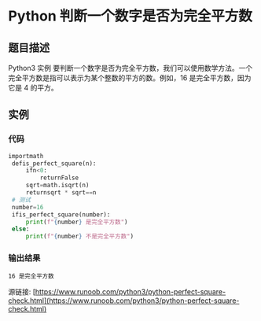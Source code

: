 # Python 判断一个数字是否为完全平方数

## 题目描述
Python3 实例
要判断一个数字是否为完全平方数，我们可以使用数学方法。一个完全平方数是指可以表示为某个整数的平方的数。例如，16 是完全平方数，因为它是 4 的平方。

## 实例
### 代码
```python
importmath
 defis_perfect_square(n):
     ifn<0:
         returnFalse
     sqrt=math.isqrt(n)
     returnsqrt * sqrt==n
 # 测试
 number=16
 ifis_perfect_square(number):
     print(f"{number} 是完全平方数")
 else:
     print(f"{number} 不是完全平方数")
```
### 输出结果
```
16 是完全平方数
```
源链接: [https://www.runoob.com/python3/python-perfect-square-check.html](https://www.runoob.com/python3/python-perfect-square-check.html)